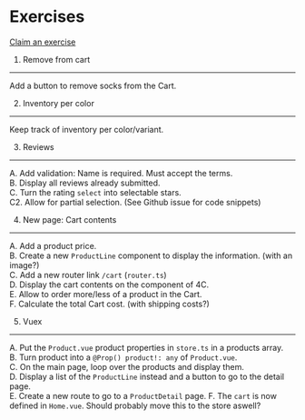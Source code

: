 Exercises
=========
[Claim an exercise](https://github.com/itenium-be/Vue.js-Tutorial/issues)


1) Remove from cart
-------------------
Add a button to remove socks from the Cart.


2) Inventory per color
----------------------
Keep track of inventory per color/variant.


3) Reviews
----------
A. Add validation: Name is required. Must accept the terms.  
B. Display all reviews already submitted.  
C. Turn the rating `select` into selectable stars.  
C2. Allow for partial selection. (See Github issue for code snippets)


4) New page: Cart contents
--------------------------
A. Add a product price.  
B. Create a new `ProductLine` component to display the information. (with an image?)  
C. Add a new router link `/cart` (`router.ts`)  
D. Display the cart contents on the component of 4C.  
E. Allow to order more/less of a product in the Cart.  
F. Calculate the total Cart cost. (with shipping costs?)  


5) Vuex
-------
A. Put the `Product.vue` product properties in `store.ts` in a products array.  
B. Turn product into a `@Prop() product!: any` of `Product.vue`.  
C. On the main page, loop over the products and display them.  
D. Display a list of the `ProductLine` instead and a button to go to the detail page.  
E. Create a new route to go to a `ProductDetail` page.
F. The `cart` is now defined in `Home.vue`. Should probably move this to the store aswell?  
